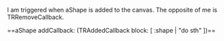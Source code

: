 I am triggered when aShape is added to the canvas.
The opposite of me is TRRemoveCallback.

==aShape addCallback: (TRAddedCallback block: [ :shape | "do sth" ])==